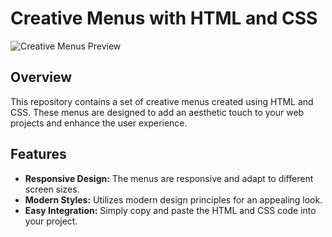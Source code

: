 # Creative Menus with HTML and CSS

![Creative Menus Preview](link/to/your/image.png)

## Overview

This repository contains a set of creative menus created using HTML and CSS. These menus are designed to add an aesthetic touch to your web projects and enhance the user experience.

## Features

- **Responsive Design:** The menus are responsive and adapt to different screen sizes.
- **Modern Styles:** Utilizes modern design principles for an appealing look.
- **Easy Integration:** Simply copy and paste the HTML and CSS code into your project.

